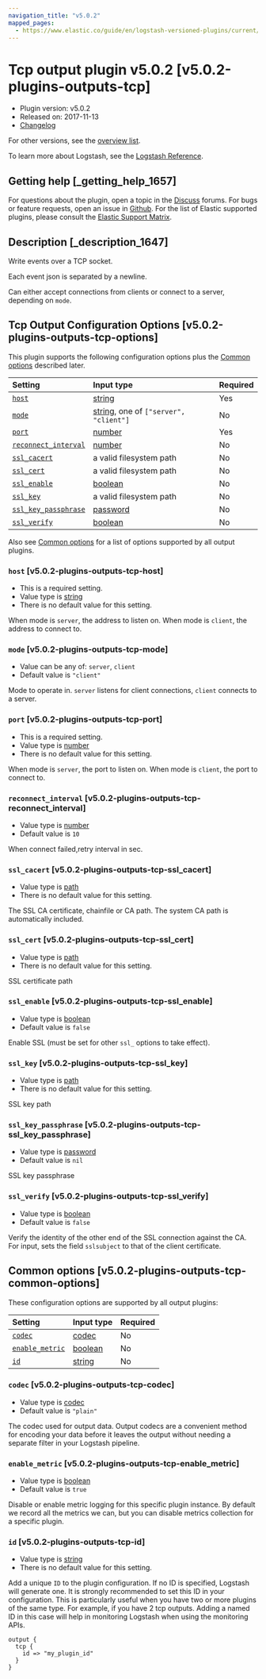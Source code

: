```yaml
---
navigation_title: "v5.0.2"
mapped_pages:
  - https://www.elastic.co/guide/en/logstash-versioned-plugins/current/v5.0.2-plugins-outputs-tcp.html
---
```


# Tcp output plugin v5.0.2 [v5.0.2-plugins-outputs-tcp]

* Plugin version: v5.0.2
* Released on: 2017-11-13
* [Changelog](https://github.com/logstash-plugins/logstash-output-tcp/blob/v5.0.2/CHANGELOG.md)

For other versions, see the [overview list](output-tcp-index.md).

To learn more about Logstash, see the [Logstash Reference](https://www.elastic.co/guide/en/logstash/current/index.html).

## Getting help [_getting_help_1657]

For questions about the plugin, open a topic in the [Discuss](http://discuss.elastic.co) forums. For bugs or feature requests, open an issue in [Github](https://github.com/logstash-plugins/logstash-output-tcp). For the list of Elastic supported plugins, please consult the [Elastic Support Matrix](https://www.elastic.co/support/matrix#matrix_logstash_plugins).

## Description [_description_1647]

Write events over a TCP socket.

Each event json is separated by a newline.

Can either accept connections from clients or connect to a server, depending on `mode`.

## Tcp Output Configuration Options [v5.0.2-plugins-outputs-tcp-options]

This plugin supports the following configuration options plus the [Common options](v5-0-2-plugins-outputs-tcp.md#v5.0.2-plugins-outputs-tcp-common-options) described later.

| Setting | Input type | Required |
| :- | :- | :- |
| [`host`](v5-0-2-plugins-outputs-tcp.md#v5.0.2-plugins-outputs-tcp-host) | [string](/lsr/value-types.md#string) | Yes |
| [`mode`](v5-0-2-plugins-outputs-tcp.md#v5.0.2-plugins-outputs-tcp-mode) | [string](/lsr/value-types.md#string), one of `["server", "client"]` | No |
| [`port`](v5-0-2-plugins-outputs-tcp.md#v5.0.2-plugins-outputs-tcp-port) | [number](/lsr/value-types.md#number) | Yes |
| [`reconnect_interval`](v5-0-2-plugins-outputs-tcp.md#v5.0.2-plugins-outputs-tcp-reconnect_interval) | [number](/lsr/value-types.md#number) | No |
| [`ssl_cacert`](v5-0-2-plugins-outputs-tcp.md#v5.0.2-plugins-outputs-tcp-ssl_cacert) | a valid filesystem path | No |
| [`ssl_cert`](v5-0-2-plugins-outputs-tcp.md#v5.0.2-plugins-outputs-tcp-ssl_cert) | a valid filesystem path | No |
| [`ssl_enable`](v5-0-2-plugins-outputs-tcp.md#v5.0.2-plugins-outputs-tcp-ssl_enable) | [boolean](/lsr/value-types.md#boolean) | No |
| [`ssl_key`](v5-0-2-plugins-outputs-tcp.md#v5.0.2-plugins-outputs-tcp-ssl_key) | a valid filesystem path | No |
| [`ssl_key_passphrase`](v5-0-2-plugins-outputs-tcp.md#v5.0.2-plugins-outputs-tcp-ssl_key_passphrase) | [password](/lsr/value-types.md#password) | No |
| [`ssl_verify`](v5-0-2-plugins-outputs-tcp.md#v5.0.2-plugins-outputs-tcp-ssl_verify) | [boolean](/lsr/value-types.md#boolean) | No |

Also see [Common options](v5-0-2-plugins-outputs-tcp.md#v5.0.2-plugins-outputs-tcp-common-options) for a list of options supported by all output plugins.

### `host` [v5.0.2-plugins-outputs-tcp-host]

* This is a required setting.
* Value type is [string](/lsr/value-types.md#string)
* There is no default value for this setting.

When mode is `server`, the address to listen on. When mode is `client`, the address to connect to.

### `mode` [v5.0.2-plugins-outputs-tcp-mode]

* Value can be any of: `server`, `client`
* Default value is `"client"`

Mode to operate in. `server` listens for client connections, `client` connects to a server.

### `port` [v5.0.2-plugins-outputs-tcp-port]

* This is a required setting.
* Value type is [number](/lsr/value-types.md#number)
* There is no default value for this setting.

When mode is `server`, the port to listen on. When mode is `client`, the port to connect to.

### `reconnect_interval` [v5.0.2-plugins-outputs-tcp-reconnect_interval]

* Value type is [number](/lsr/value-types.md#number)
* Default value is `10`

When connect failed,retry interval in sec.

### `ssl_cacert` [v5.0.2-plugins-outputs-tcp-ssl_cacert]

* Value type is [path](/lsr/value-types.md#path)
* There is no default value for this setting.

The SSL CA certificate, chainfile or CA path. The system CA path is automatically included.

### `ssl_cert` [v5.0.2-plugins-outputs-tcp-ssl_cert]

* Value type is [path](/lsr/value-types.md#path)
* There is no default value for this setting.

SSL certificate path

### `ssl_enable` [v5.0.2-plugins-outputs-tcp-ssl_enable]

* Value type is [boolean](/lsr/value-types.md#boolean)
* Default value is `false`

Enable SSL (must be set for other `ssl_` options to take effect).

### `ssl_key` [v5.0.2-plugins-outputs-tcp-ssl_key]

* Value type is [path](/lsr/value-types.md#path)
* There is no default value for this setting.

SSL key path

### `ssl_key_passphrase` [v5.0.2-plugins-outputs-tcp-ssl_key_passphrase]

* Value type is [password](/lsr/value-types.md#password)
* Default value is `nil`

SSL key passphrase

### `ssl_verify` [v5.0.2-plugins-outputs-tcp-ssl_verify]

* Value type is [boolean](/lsr/value-types.md#boolean)
* Default value is `false`

Verify the identity of the other end of the SSL connection against the CA. For input, sets the field `sslsubject` to that of the client certificate.

## Common options [v5.0.2-plugins-outputs-tcp-common-options]

These configuration options are supported by all output plugins:

| Setting | Input type | Required |
| :- | :- | :- |
| [`codec`](v5-0-2-plugins-outputs-tcp.md#v5.0.2-plugins-outputs-tcp-codec) | [codec](/lsr/value-types.md#codec) | No |
| [`enable_metric`](v5-0-2-plugins-outputs-tcp.md#v5.0.2-plugins-outputs-tcp-enable_metric) | [boolean](/lsr/value-types.md#boolean) | No |
| [`id`](v5-0-2-plugins-outputs-tcp.md#v5.0.2-plugins-outputs-tcp-id) | [string](/lsr/value-types.md#string) | No |

### `codec` [v5.0.2-plugins-outputs-tcp-codec]

* Value type is [codec](/lsr/value-types.md#codec)
* Default value is `"plain"`

The codec used for output data. Output codecs are a convenient method for encoding your data before it leaves the output without needing a separate filter in your Logstash pipeline.

### `enable_metric` [v5.0.2-plugins-outputs-tcp-enable_metric]

* Value type is [boolean](/lsr/value-types.md#boolean)
* Default value is `true`

Disable or enable metric logging for this specific plugin instance. By default we record all the metrics we can, but you can disable metrics collection for a specific plugin.

### `id` [v5.0.2-plugins-outputs-tcp-id]

* Value type is [string](/lsr/value-types.md#string)
* There is no default value for this setting.

Add a unique `ID` to the plugin configuration. If no ID is specified, Logstash will generate one. It is strongly recommended to set this ID in your configuration. This is particularly useful when you have two or more plugins of the same type. For example, if you have 2 tcp outputs. Adding a named ID in this case will help in monitoring Logstash when using the monitoring APIs.

```
output {
  tcp {
    id => "my_plugin_id"
  }
}
```
